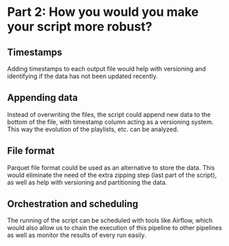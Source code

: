 # Part 2: How you would you make your script more robust?

## Timestamps

Adding timestamps to each output file would help with versioning and identifying if the data has not been updated recently.

## Appending data

Instead of overwriting the files, the script could append new data to the bottom of the file, with timestamp column acting as a versioning system. This way the evolution of the playlists, etc. can be analyzed.

## File format

Parquet file format could be used as an alternative to store the data. This would eliminate the need of the extra zipping step (last part of the script), as well as help with versioning and partitioning the data.

## Orchestration and scheduling

The running of the script can be scheduled with tools like Airflow, which would also allow us to chain the execution of this pipeline to other pipelines as well as monitor the results of every run easily.
